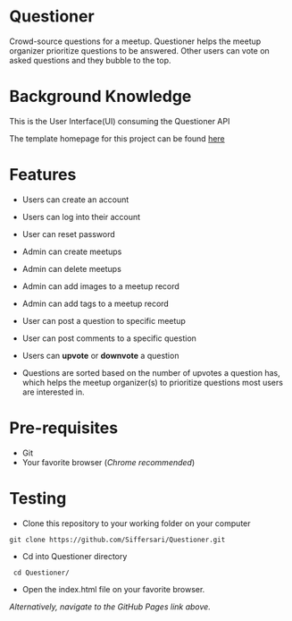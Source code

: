 # Questioner

Crowd-source questions for a meetup. Questioner helps the meetup organizer prioritize
questions to be answered. Other users can vote on asked questions and they bubble to the top.

# Background Knowledge
This is the User Interface(UI) consuming the Questioner API

The template homepage for this project can be found [here](https://siffersari.github.io/Questioner/UI/index.html)

# Features
* Users can create an account
* Users can log into their account
* User can reset password
* Admin can create meetups
* Admin can delete meetups
* Admin can add images to a meetup record
* Admin can add tags to a meetup record

* User can post a question to specific meetup
* User can post comments to a specific question
* Users can **upvote** or **downvote** a question
* Questions are sorted based on the number of upvotes a question has, which helps the
meetup organizer(s) to prioritize questions most users are interested in.

# Pre-requisites
* Git
* Your favorite browser (*Chrome recommended*)


# Testing 
* Clone this repository to your working folder on your computer
``` 
git clone https://github.com/Siffersari/Questioner.git
 ```

 * Cd into Questioner directory
 ```
  cd Questioner/
  ```
* Open the index.html file on your favorite browser.

*Alternatively, navigate to the GitHub Pages link above.*